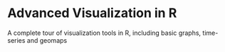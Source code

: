 # Advanced Visualization in R
A complete tour of visualization tools in R, including basic graphs, time-series and geomaps
